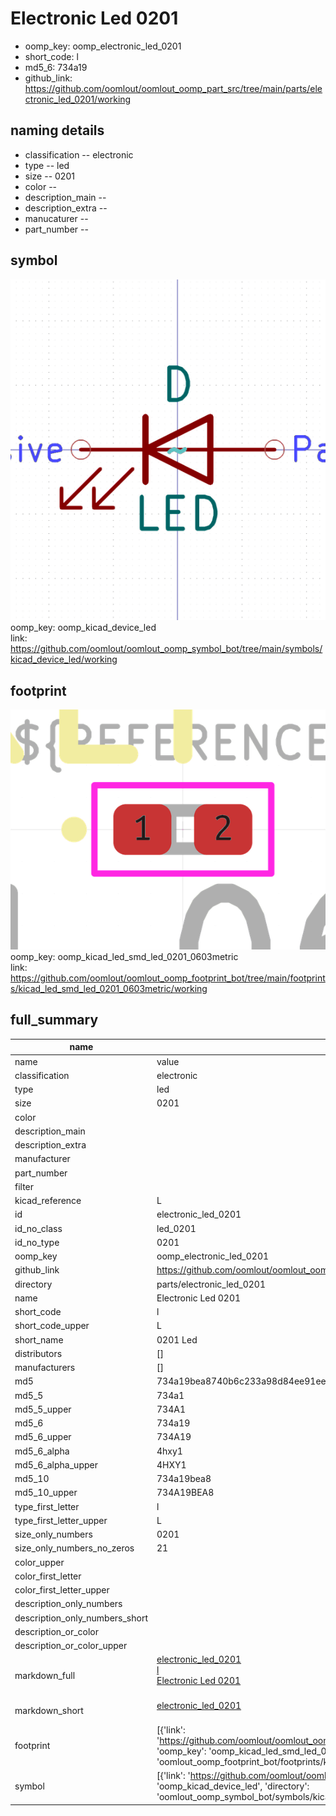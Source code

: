 # Electronic Led 0201

  
* oomp_key: oomp_electronic_led_0201 
* short_code: l
* md5_6: 734a19  
* github_link: https://github.com/oomlout/oomlout_oomp_part_src/tree/main/parts/electronic_led_0201/working  
## naming details
* classification -- electronic
* type -- led
* size -- 0201
* color -- 
* description_main -- 
* description_extra -- 
* manucaturer -- 
* part_number -- 



## symbol

![](symbol/0/working/working_600.png)  
oomp_key: oomp_kicad_device_led  
link: https://github.com/oomlout/oomlout_oomp_symbol_bot/tree/main/symbols/kicad_device_led/working  

## footprint

![](footprint/0/working/working_600.png)  
oomp_key: oomp_kicad_led_smd_led_0201_0603metric  
link: https://github.com/oomlout/oomlout_oomp_footprint_bot/tree/main/footprints/kicad_led_smd_led_0201_0603metric/working  

## full_summary
| name | value | 
| --- | --- | 
| name | value | 
| classification | electronic | 
| type | led | 
| size | 0201 | 
| color |  | 
| description_main |  | 
| description_extra |  | 
| manufacturer |  | 
| part_number |  | 
| filter |  | 
| kicad_reference | L | 
| id | electronic_led_0201 | 
| id_no_class | led_0201 | 
| id_no_type | 0201 | 
| oomp_key | oomp_electronic_led_0201 | 
| github_link | https://github.com/oomlout/oomlout_oomp_part_src/tree/main/parts/electronic_led_0201/working | 
| directory | parts/electronic_led_0201 | 
| name | Electronic Led 0201 | 
| short_code | l | 
| short_code_upper | L | 
| short_name | 0201 Led | 
| distributors | [] | 
| manufacturers | [] | 
| md5 | 734a19bea8740b6c233a98d84ee91ee7 | 
| md5_5 | 734a1 | 
| md5_5_upper | 734A1 | 
| md5_6 | 734a19 | 
| md5_6_upper | 734A19 | 
| md5_6_alpha | 4hxy1 | 
| md5_6_alpha_upper | 4HXY1 | 
| md5_10 | 734a19bea8 | 
| md5_10_upper | 734A19BEA8 | 
| type_first_letter | l | 
| type_first_letter_upper | L | 
| size_only_numbers | 0201 | 
| size_only_numbers_no_zeros | 21 | 
| color_upper |  | 
| color_first_letter |  | 
| color_first_letter_upper |  | 
| description_only_numbers |  | 
| description_only_numbers_short |   | 
| description_or_color |   | 
| description_or_color_upper |   | 
| markdown_full | [electronic_led_0201](https://github.com/oomlout/oomlout_oomp_part_src/tree/main/parts/electronic_led_0201/working)<br>[l](https://github.com/oomlout/oomlout_oomp_part_src/tree/main/parts/electronic_led_0201/working)<br>[Electronic Led 0201](https://github.com/oomlout/oomlout_oomp_part_src/tree/main/parts/electronic_led_0201/working)<br><br> | 
| markdown_short | [electronic_led_0201](https://github.com/oomlout/oomlout_oomp_part_src/tree/main/parts/electronic_led_0201/working)<br><br> | 
| footprint | [{'link': 'https://github.com/oomlout/oomlout_oomp_footprint_bot/tree/main/foootprntss/kicad_led_smd_led_0201_0603metric', 'oomp_key': 'oomp_kicad_led_smd_led_0201_0603metric', 'directory': 'oomlout_oomp_footprint_bot/footprints/kicad_led_smd_led_0201_0603metric//working/working.kicad_mod'}] | 
| symbol | [{'link': 'https://github.com/oomlout/oomlout_oomp_symbol_bot/tree/main/symbols/kicad_device_led', 'oomp_key': 'oomp_kicad_device_led', 'directory': 'oomlout_oomp_symbol_bot/symbols/kicad_device_led//working/working.kicad_sym'}] | 
